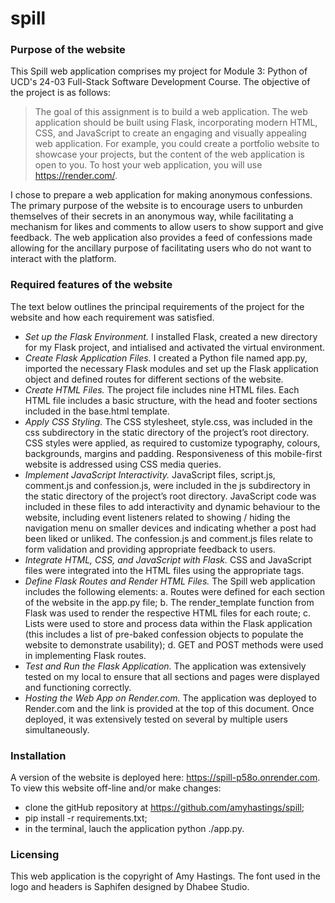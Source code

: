 # spill

### Purpose of the website
This Spill web application comprises my project for Module 3: Python of UCD's 24-03 Full-Stack Software Development Course. The objective of the project is as follows:

> The goal of this assignment is to build a web application. The web application should be built using Flask, incorporating modern HTML, CSS, and JavaScript to create an engaging and visually appealing web application. For example, you could create a portfolio website to showcase your projects, but the content of the web application is open to you. To host your web application, you will use https://render.com/.

I chose to prepare a web application for making anonymous confessions. The primary purpose of the website is to encourage users to unburden themselves of their secrets in an anonymous way, while facilitating a mechanism for likes and comments to allow users to show support and give feedback. The web application also provides a feed of confessions made allowing for the ancillary purpose of facilitating users who do not want to interact with the platform.

### Required features of the website
The text below outlines the principal requirements of the project for the website and how each requirement was satisfied.

- *Set up the Flask Environment.* I installed Flask, created a new directory for my Flask project, and intialised and activated the virtual environment.
- *Create Flask Application Files.* I created a Python file named app.py, imported the necessary Flask modules and set up the Flask application object and defined routes for different sections of the website.
- *Create HTML Files.* The project file includes nine HTML files. Each HTML file includes a basic structure, with the head and footer sections included in the base.html template.
- *Apply CSS Styling.* The CSS stylesheet, style.css, was included in the css subdirectory in the static directory of the project’s root directory. CSS styles were applied, as required to customize typography, colours, backgrounds, margins and padding. Responsiveness of this mobile-first website is addressed using CSS media queries.
- *Implement JavaScript Interactivity.* JavaScript files, script.js, comment.js and confession.js, were included in the js subdirectory in the static directory of the project’s root directory. JavaScript code was included in these files to add interactivity and dynamic behaviour to the website, including event listeners related to showing / hiding the navigation menu on smaller devices and indicating whether a post had been liked or unliked. The confession.js and comment.js files relate to form validation and providing appropriate feedback to users.
- *Integrate HTML, CSS, and JavaScript with Flask.* CSS and JavaScript files were integrated into the HTML files using the appropriate tags.
- *Define Flask Routes and Render HTML Files.* The Spill web application includes the following elements: a. Routes were defined for each section of the website in the app.py file; b. The render_template function from Flask was used to render the respective HTML files for each route; c. Lists were used to store and process data within the Flask application (this includes a list of pre-baked confession objects to populate the website to demonstrate usability); d. GET and POST methods were used in implementing Flask routes.
- *Test and Run the Flask Application.* The application was extensively tested on my local to ensure that all sections and pages were displayed and functioning correctly.
- *Hosting the Web App on Render.com.* The application was deployed to Render.com and the link is provided at the top of this document. Once deployed, it was extensively tested on several by multiple users simultaneously.

### Installation
A version of the website is deployed here: https://spill-p58o.onrender.com. To view this website off-line and/or make changes:
- clone the gitHub repository at https://github.com/amyhastings/spill;
- pip install -r requirements.txt;
- in the terminal, lauch the application python ./app.py.

### Licensing
This web application is the copyright of Amy Hastings. The font used in the logo and headers is Saphifen designed by Dhabee Studio.